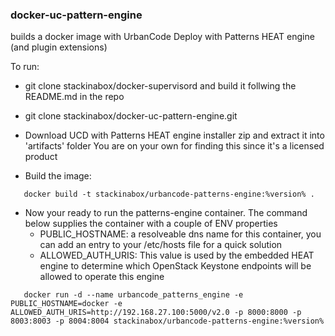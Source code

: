 ### docker-uc-pattern-engine

builds a docker image with UrbanCode Deploy with Patterns HEAT engine (and plugin extensions)

To run:

 - git clone stackinabox/docker-supervisord and build it follwing the README.md in the repo

 - git clone stackinabox/docker-uc-pattern-engine.git

 - Download UCD with Patterns HEAT engine installer zip and extract it into 'artifacts' folder
   You are on your own for finding this since it's a licensed product

 - Build the image:

 ````
    docker build -t stackinabox/urbancode-patterns-engine:%version% .
 ````

  - Now your ready to run the patterns-engine container. The command below supplies the container with a couple of ENV properties
  	- PUBLIC_HOSTNAME: a resolveable dns name for this container, you can add an entry to your /etc/hosts file for a quick solution
  	- ALLOWED_AUTH_URIS: This value is used by the embedded HEAT engine to determine which OpenStack Keystone endpoints will be allowed to operate this engine

  ````
     docker run -d --name urbancode_patterns_engine -e PUBLIC_HOSTNAME=docker -e ALLOWED_AUTH_URIS=http://192.168.27.100:5000/v2.0 -p 8000:8000 -p 8003:8003 -p 8004:8004 stackinabox/urbancode-patterns-engine:%version%
  ````